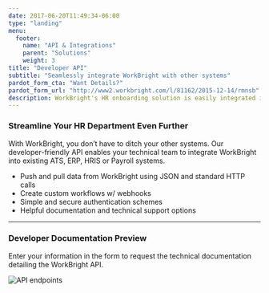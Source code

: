 ```yaml
---
date: 2017-06-20T11:49:34-06:00
type: "landing"
menu:
  footer:
    name: "API & Integrations"
    parent: "Solutions"
    weight: 3
title: "Developer API"
subtitle: "Seamlessly integrate WorkBright with other systems"
pardot_form_cta: "Want Details?"
pardot_form_url: "http://www2.workbright.com/l/81162/2015-12-14/rmnsb"
description: WorkBright's HR onboarding solution is easily integrated into existing ATS, ERP, HRIS or Payroll systems through a developer friendly API.
---
```


### Streamline Your HR Department Even Further

With WorkBright, you don’t have to ditch your other systems. Our developer-friendly API enables your technical team to integrate WorkBright into existing ATS, ERP, HRIS or Payroll systems.

- Push and pull data from WorkBright using JSON and standard HTTP calls
- Create custom workflows w/ webhooks
- Simple and secure authentication schemes
- Helpful documentation and technical support options

---

### Developer Documentation Preview

Enter your information in the form to request the technical documentation detailing the WorkBright API.

![API endpoints](/images/blurred-endpoints.png)
